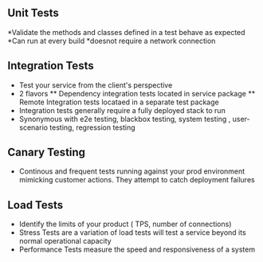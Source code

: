 ## Unit Tests
   *Validate the methods and classes defined in a test behave as expected
   *Can run at every build
   *doesnot require a network connection

## Integration Tests
 * Test your service from the client's perspective
 * 2 flavors
   ** Dependency integration tests located in service package
   ** Remote Integration tests locataed in a separate test package
 * Integration tests generally require a fully deployed stack to run
 * Synonymous with e2e testing, blackbox testing, system testing , user-scenario testing, regression testing

## Canary Testing
 * Continous and frequent tests running against your prod environment mimicking customer actions. They
   attempt to catch deployment failures

## Load Tests
 * Identify the limits of your product ( TPS, number of connections)
 * Stress Tests are a variation of load tests will test a service beyond its normal operational capacity
 * Performance Tests measure the speed and responsiveness of a system
